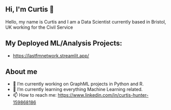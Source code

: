 ## Hi, I'm Curtis 👋

Hello, my name is Curtis and I am a Data Scientist currently based in Bristol, UK working for the Civil Service

## My Deployed ML/Analysis Projects:

- https://lastfmnetwork.streamlit.app/

## About me

- 🔭 I’m currently working on GraphML projects in Python and R.
- 🌱 I’m currently learning everything Machine Learning related.
- 📫 How to reach me: https://www.linkedin.com/in/curtis-hunter-159868186
